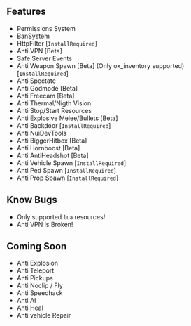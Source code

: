 ## Features
- Permissions System
- BanSystem
- HttpFilter [`InstallRequired`]
- Anti VPN [Beta]
- Safe Server Events
- Anti Weapon Spawn [Beta] (Only ox_inventory supported) [`InstallRequired`]
- Anti Spectate
- Anti Godmode [Beta]
- Anti Freecam [Beta]
- Anti Thermal/Nigth Vision
- Anti Stop/Start Resources
- Anti Explosive Melee/Bullets [Beta]
- Anti Backdoor [`InstallRequired`]
- Anti NuiDevTools
- Anti BiggerHitbox [Beta]
- Anti Hornboost [Beta]
- Anti AntiHeadshot [Beta]
- Anti Vehicle Spawn [`InstallRequired`]
- Anti Ped Spawn [`InstallRequired`]
- Anti Prop Spawn [`InstallRequired`]


## Know Bugs
- Only supported `lua` resources!
- Anti VPN is Broken!

## Coming Soon
- Anti Explosion
- Anti Teleport
- Anti Pickups
- Anti Noclip / Fly
- Anti Speedhack
- Anti AI 
- Anti Heal
- Anti vehicle Repair
